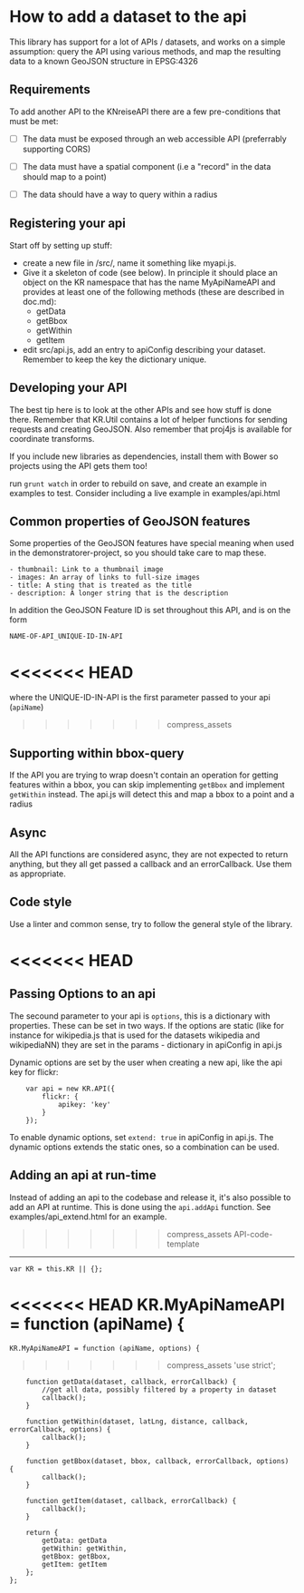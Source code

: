 How to add a dataset to the api
===============================

This library has support for a lot of APIs / datasets, and works on a simple 
assumption: query the API using various methods, and map the resulting data to a
known GeoJSON structure in EPSG:4326


Requirements
------------

To add another API to the KNreiseAPI there are a few pre-conditions that must be
met:

- [ ] The data must be exposed through an web accessible API (preferrably supporting CORS)
- [ ] The data must have a spatial component (i.e a "record" in the data should map to a point)
- [ ] The data should have a way to query within a radius


Registering your api
--------------------

Start off by setting up stuff:
- create a new file in /src/, name it something like myapi.js. 
- Give it a skeleton of code (see below). In principle it should place an 
  object on the KR namespace that has the name MyApiNameAPI and provides at 
  least one of the following methods (these are described in doc.md):
    - getData
    - getBbox
    - getWithin
    - getItem
- edit src/api.js, add an entry to apiConfig describing your dataset. 
Remember to keep the key the dictionary unique.


Developing your API
-------------------
The best tip here is to look at the other APIs and see how stuff is done there. 
Remember that KR.Util contains a lot of helper functions for sending requests 
and creating GeoJSON. Also remember that proj4js is available for coordinate transforms.

If you include new libraries as dependencies, install them with Bower so projects using the API gets them too!

run ```grunt watch``` in order to rebuild on save, and create an example in examples to test.
Consider including a live example in examples/api.html


Common properties of GeoJSON features
-------------------------------------
Some properties of the GeoJSON features have special meaning when used in the 
demonstratorer-project, so you should take care to map these.

    - thumbnail: Link to a thumbnail image
    - images: An array of links to full-size images
    - title: A sting that is treated as the title
    - description: A longer string that is the description

In addition the GeoJSON Feature ID is set throughout this API, and is on the form 

    NAME-OF-API_UNIQUE-ID-IN-API

<<<<<<< HEAD
=======
where the UNIQUE-ID-IN-API is the first parameter passed to your api (```apiName```)

>>>>>>> compress_assets

Supporting within bbox-query
----------------------------

If the API you are trying to wrap doesn't contain an operation for getting
features within a bbox, you can skip implementing ```getBbox``` and implement 
```getWithin``` instead. The api.js will detect this and map a bbox to a point 
and a radius


Async
-----
All the API functions are considered async, they are not expected to return 
anything, but they all get passed a callback and an errorCallback. Use them as
appropriate.


Code style
----------
Use a linter and common sense, try to follow the general style of the library.


<<<<<<< HEAD
=======
Passing Options to an api
-------------------------

The secound parameter to your api is ```options```, this is a dictionary with 
properties. These can be set in two ways. If the options are static (like for 
instance for wikipedia.js that is used for the datasets wikipedia and 
wikipediaNN) they are set in the params - dictionary in apiConfig in api.js

Dynamic options are set by the user when creating a new api, like the api key 
for flickr:

        var api = new KR.API({
            flickr: {
                apikey: 'key'
            }
        });

To enable dynamic options, set ```extend: true``` in apiConfig in api.js. 
The dynamic options extends the static ones, so a combination can be used.


Adding an api at run-time
-------------------------
Instead of adding an api to the codebase and release it, it's also possible to 
add an API at runtime. This is done using the ```api.addApi``` function. See 
examples/api_extend.html for an example.


>>>>>>> compress_assets
API-code-template
-----------------

    var KR = this.KR || {};

<<<<<<< HEAD
    KR.MyApiNameAPI = function (apiName) {
=======
    KR.MyApiNameAPI = function (apiName, options) {
>>>>>>> compress_assets
        'use strict';

        function getData(dataset, callback, errorCallback) {
            //get all data, possibly filtered by a property in dataset
            callback();
        }

        function getWithin(dataset, latLng, distance, callback, errorCallback, options) {
            callback();
        }

        function getBbox(dataset, bbox, callback, errorCallback, options) {
            callback();
        }

        function getItem(dataset, callback, errorCallback) {
            callback();
        }

        return {
            getData: getData
            getWithin: getWithin,
            getBbox: getBbox,
            getItem: getItem
        };
    };

